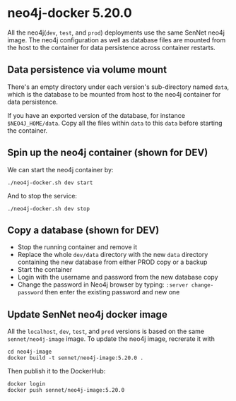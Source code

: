 # neo4j-docker 5.20.0

All the neo4j(`dev`, `test`, and `prod`) deployments use the same SenNet neo4j image. The neo4j configuration as well as database files are mounted from the host to the container for data persistence across container restarts.

## Data persistence via volume mount

There's an empty directory under each version's sub-directory named `data`, which is the database to be mounted from host to the neo4j container for data persistence.

If you have an exported version of the database, for instance `$NEO4J_HOME/data`. Copy all the files within `data` to this `data` before starting the container.


## Spin up the neo4j container (shown for DEV)

We can start the neo4j container by:

````
./neo4j-docker.sh dev start
````

And to stop the service:

````
./neo4j-docker.sh dev stop
````

## Copy a database (shown for DEV)

- Stop the running container and remove it
- Replace the whole `dev/data` directory with the new `data` directory containing the new database from either PROD copy or a backup
- Start the container 
- Login with the username and password from the new database copy
- Change the password in Neo4j browser by typing: `:server change-password` then enter the existing password and new one

## Update SenNet neo4j docker image

All the `localhost`, `dev`, `test`, and `prod` versions is based on the same `sennet/neo4j-image` image. To update the neo4j image, recrerate it with 

````
cd neo4j-image
docker build -t sennet/neo4j-image:5.20.0 .
````

Then publish it to the DockerHub:

````
docker login
docker push sennet/neo4j-image:5.20.0
````
